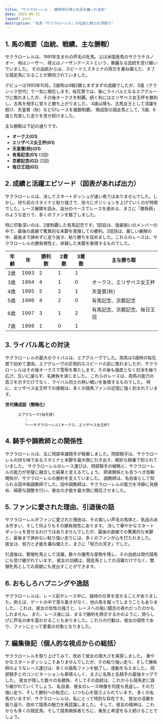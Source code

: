 ```yaml
---
title: "サクラローレル - 勝負師の魂と気品を纏った名牝"
date: 2025-06-21
layout: post
description: "名馬『サクラローレル』の伝説と魅力を深堀り"
---
```


## 1. 馬の概要（血統、戦績、主な勝鞍）

サクラローレルは、1991年生まれの芦毛の牝馬。父は米国産馬のサクラチヨノオー、母はシーザー、母父はノーザンテーストという、華麗なる血統を受け継いでいました。  その血統からは、スピードとスタミナの両方を兼ね備えた、タフな競走馬になることが期待されていました。

デビューは1993年10月。2歳時は4戦2勝とまずまずの成績でしたが、3歳（クラシック世代）で一気に開花します。桜花賞では、後にライバルとなるエアグルーヴに敗れましたが、その後オークスを制覇。続く秋にはエリザベス女王杯を勝利し、古馬を相手に堂々と勝ち上がりました。  4歳以降も、古馬女王として活躍を続け、天皇賞（秋）などG1レースを複数制覇。  晩成型の競走馬として、5歳、6歳と充実した走りを見せ続けました。

主な勝鞍は下記の通りです。

* **オークス(G1)**
* **エリザベス女王杯(G1)**
* **天皇賞(秋)(G1)**
* **有馬記念(G1)** (2回)
* **京都記念(G2)** (2回)
* **毎日王冠(G2)**


## 2. 成績と活躍エピソード（図表があれば出力）

サクラローレルは、決してスタートダッシュが速い馬ではありませんでした。しかし、持ち前のスタミナと粘り強さで、徐々にポジションを上げていくのが特徴でした。レース展開を読み、自分のペースでレースを進める、まさに「勝負師」のような走りで、多くのファンを魅了しました。

特に印象深いのは、2度制覇した有馬記念です。1回目は、強豪揃いのメンバーの中で、最後の直線で驚異的な末脚を発揮しての勝利。2回目は、厳しい展開の中、最後まで諦めずに走り抜き、粘り勝ちを収めました。これらのレースは、サクラローレルの勝負根性と、卓越した末脚を象徴するものでした。

| 年齢 | 年 | 勝利数 | 2着数 | 3着数 | 主な勝ち鞍 |
|---|---|---|---|---|---|
| 2歳 | 1993 | 2 | 1 | 1 |  |
| 3歳 | 1994 | 4 | 1 | 0 | オークス、エリザベス女王杯 |
| 4歳 | 1995 | 5 | 2 | 1 | 天皇賞(秋) |
| 5歳 | 1996 | 4 | 2 | 0 | 有馬記念、京都記念 |
| 6歳 | 1997 | 3 | 1 | 2 | 有馬記念、京都記念、毎日王冠 |
| 7歳 | 1998 | 1 | 0 | 1 |  |


## 3. ライバル馬との対決

サクラローレルの最大のライバルは、エアグルーヴでした。両馬は3歳時の桜花賞で初めて激突。エアグルーヴの圧倒的なスピードの前に敗れましたが、サクラローレルはその後オークスで雪辱を果たします。その後も幾度となく対決を繰り広げ、互いに譲らず、名勝負を演じました。  これらのレースは、両馬の能力の高さを示すだけでなく、ライバル同士の熱い戦いを象徴するものでした。  特に、エリザベス女王杯での接戦は、多くの競馬ファンの記憶に強く刻まれています。


**世代構成図（簡略化）**

```
      エアグルーヴ(桜花賞)
         ｜
         └───サクラローレル(オークス、エリザベス女王杯)
```


## 4. 騎手や調教師との関係性

サクラローレルは、主に岡部幸雄騎手が騎乗しました。岡部騎手は、サクラローレルの持ち味であるスタミナと末脚を最大限に引き出す、絶妙な騎乗で知られていました。  サクラローレルのレース運びは、岡部騎手の戦略と、サクラローレルの能力が完璧に融合した結果と言えるでしょう。  師弟関係とも言うべき信頼関係が、サクラローレルの勝利を支えていました。  調教師は、名伯楽として知られる田中剛調教師でした。田中調教師は、サクラローレルの能力を冷静に見極め、綿密な調整を行い、彼女の才能を最大限に開花させました。


## 5. ファンに愛された理由、引退後の話

サクラローレルがファンに愛された理由は、その美しい芦毛の馬体と、気品のある佇まい、そして何よりもその勝負根性にあります。  決して華やかなスタートダッシュを見せるわけではありませんでしたが、最後の直線での驚異的な末脚と、最後まで諦めない粘り強い走りには、多くのファンが心を打たれました。  彼女は、努力と才能を兼ね備えた、まさに「努力の天才」でした。

引退後は、繁殖牝馬として活躍。数々の優秀な産駒を残し、その血統は現代競馬にも受け継がれています。  彼女の功績は、競走馬としての活躍だけでなく、繁殖牝馬としての貢献にも見出すことができます。


## 6. おもしろハプニングや逸話

サクラローレルは、レース前やレース中に、独特の仕草を見せることがありました。例えば、ゲートの中で落ち着きがなく、他の馬を蹴ってしまうこともありました。  これは、彼女の気性の強さと、レースへの強い闘志の表れだったのかもしれません。  また、レース後には、まるで勝利を誇示するかのように、誇らしげに芦毛の体を震わせることもありました。これらの行動は、彼女の個性であり、ファンにとって愛着の対象となりました。


## 7. 編集後記（個人的な視点からの総括）

サクラローレルを取り上げてみて、改めて彼女の偉大さを実感しました。  華やかなスタートダッシュこそありませんでしたが、その粘り強い走り、そして勝負師のようなレース運びは、多くの競馬ファンを魅了し、感動を与えました。  岡部騎手とのコンビネーションも素晴らしく、まさに名馬と名騎手の最強タッグでした。  彼女が残した数々の名勝負、そしてその血統は、これからも競馬史に語り継がれていくでしょう。  私自身、彼女のレース映像を何度も見返し、その力強い走り、そして勝利への執念に、いつも心を揺さぶられています。  多くの名馬がいますが、サクラローレルは、私にとって特別な存在です。  彼女の活躍を振り返り、改めて競馬の魅力を再認識しました。  そして、彼女の精神は、これからも多くの競走馬、そして競馬関係者たちに、勇気と希望を与え続けることでしょう。
